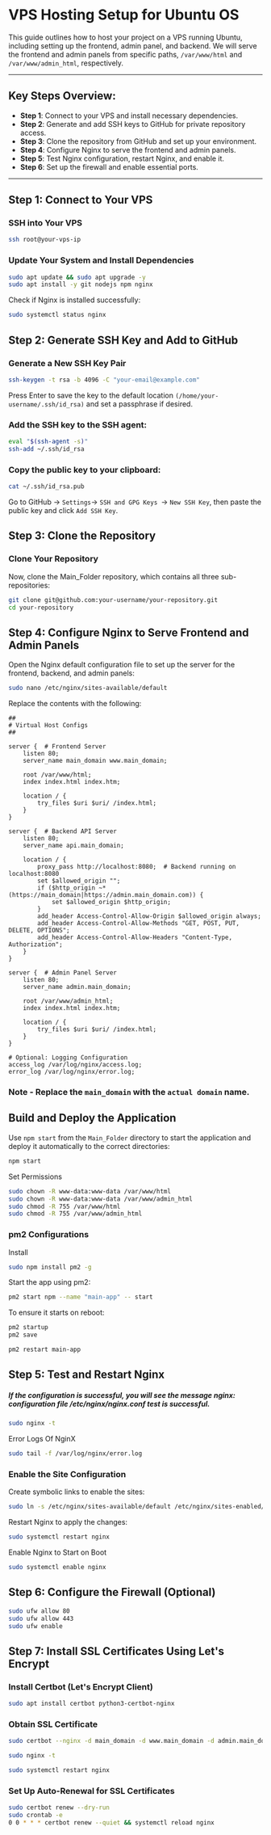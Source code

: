 # VPS Hosting Setup for Ubuntu OS

This guide outlines how to host your project on a VPS running Ubuntu, including setting up the frontend, admin panel, and backend. We will serve the frontend and admin panels from specific paths, `/var/www/html` and `/var/www/admin_html`, respectively.

---

## Key Steps Overview:

- **Step 1**: Connect to your VPS and install necessary dependencies.
- **Step 2**: Generate and add SSH keys to GitHub for private repository access.
- **Step 3**: Clone the repository from GitHub and set up your environment.
- **Step 4**: Configure Nginx to serve the frontend and admin panels.
- **Step 5**: Test Nginx configuration, restart Nginx, and enable it.
- **Step 6**: Set up the firewall and enable essential ports.

---

## Step 1: Connect to Your VPS

### SSH into Your VPS

```bash
ssh root@your-vps-ip
```

### Update Your System and Install Dependencies
```bash
sudo apt update && sudo apt upgrade -y
sudo apt install -y git nodejs npm nginx
```
Check if Nginx is installed successfully:
```bash
sudo systemctl status nginx
```
## Step 2: Generate SSH Key and Add to GitHub
### Generate a New SSH Key Pair
```bash
ssh-keygen -t rsa -b 4096 -C "your-email@example.com"
```
Press Enter to save the key to the default location `(/home/your-username/.ssh/id_rsa)` and set a passphrase if desired.

### Add the SSH key to the SSH agent:
```bash
eval "$(ssh-agent -s)"
ssh-add ~/.ssh/id_rsa
```

### Copy the public key to your clipboard:
```bash
cat ~/.ssh/id_rsa.pub
```
Go to GitHub → `Settings`→ `SSH and GPG Keys `→ `New SSH Key`, then paste the public key and click `Add SSH Key`.

## Step 3: Clone the Repository
### Clone Your Repository
Now, clone the Main_Folder repository, which contains all three sub-repositories:
```bash
git clone git@github.com:your-username/your-repository.git
cd your-repository
```

## Step 4: Configure Nginx to Serve Frontend and Admin Panels
Open the Nginx default configuration file to set up the server for the frontend, backend, and admin panels:
```bash
sudo nano /etc/nginx/sites-available/default
```
Replace the contents with the following:
```
##
# Virtual Host Configs
##

server {  # Frontend Server
    listen 80;
    server_name main_domain www.main_domain;

    root /var/www/html;
    index index.html index.htm;

    location / {
        try_files $uri $uri/ /index.html;
    }
}

server {  # Backend API Server
    listen 80;
    server_name api.main_domain;

    location / {
        proxy_pass http://localhost:8080;  # Backend running on localhost:8080
        set $allowed_origin "";
        if ($http_origin ~* (https://main_domain|https://admin.main_domain.com)) {
            set $allowed_origin $http_origin;
        }
        add_header Access-Control-Allow-Origin $allowed_origin always;
        add_header Access-Control-Allow-Methods "GET, POST, PUT, DELETE, OPTIONS";
        add_header Access-Control-Allow-Headers "Content-Type, Authorization";
    }
}

server {  # Admin Panel Server
    listen 80;
    server_name admin.main_domain;

    root /var/www/admin_html;
    index index.html index.htm;

    location / {
        try_files $uri $uri/ /index.html;
    }
}

# Optional: Logging Configuration
access_log /var/log/nginx/access.log;
error_log /var/log/nginx/error.log;
```
### Note - Replace the `main_domain` with the `actual domain` name.

## Build and Deploy the Application
Use `npm start` from the `Main_Folder` directory to start the application and deploy it automatically to the correct directories:
```bash
npm start
```
Set Permissions
```bash
sudo chown -R www-data:www-data /var/www/html
sudo chown -R www-data:www-data /var/www/admin_html
sudo chmod -R 755 /var/www/html
sudo chmod -R 755 /var/www/admin_html
```

### pm2 Configurations
Install
```bash
sudo npm install pm2 -g
```
Start the app using pm2:
```bash
pm2 start npm --name "main-app" -- start
```
To ensure it starts on reboot:
```bash
pm2 startup
pm2 save
```
```bash
pm2 restart main-app
```

## Step 5: Test and Restart Nginx
##### If the configuration is successful, you will see the message nginx: configuration file /etc/nginx/nginx.conf test is successful.

```bash
sudo nginx -t
```


Error Logs Of NginX
```bash
sudo tail -f /var/log/nginx/error.log
```


### Enable the Site Configuration
Create symbolic links to enable the sites:
```bash
sudo ln -s /etc/nginx/sites-available/default /etc/nginx/sites-enabled/
```

Restart Nginx to apply the changes:
```bash
sudo systemctl restart nginx
```

Enable Nginx to Start on Boot
```bash
sudo systemctl enable nginx
```
## Step 6: Configure the Firewall (Optional)
```bash
sudo ufw allow 80
sudo ufw allow 443
sudo ufw enable
```

## Step 7: Install SSL Certificates Using Let's Encrypt
### Install Certbot (Let's Encrypt Client)
```bash
sudo apt install certbot python3-certbot-nginx
```
### Obtain SSL Certificate
```bash
sudo certbot --nginx -d main_domain -d www.main_domain -d admin.main_domain
```
```bash
sudo nginx -t
```
```bash
sudo systemctl restart nginx
```
### Set Up Auto-Renewal for SSL Certificates
```bash
sudo certbot renew --dry-run
sudo crontab -e
0 0 * * * certbot renew --quiet && systemctl reload nginx
```









